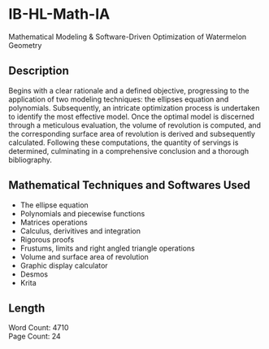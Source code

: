 # IB-HL-Math-IA
Mathematical Modeling &amp; Software-Driven Optimization of Watermelon Geometry

## Description
Begins with a clear rationale and a defined objective, progressing to the application of two modeling techniques: the ellipses equation and polynomials. Subsequently, an intricate optimization process is undertaken to identify the most effective model. Once the optimal model is discerned through a meticulous evaluation, the volume of revolution is computed, and the corresponding surface area of revolution is derived and subsequently calculated. Following these computations, the quantity of servings is determined, culminating in a comprehensive conclusion and a thorough bibliography.

## Mathematical Techniques and Softwares Used
+ The ellipse equation
+ Polynomials and piecewise functions
+ Matrices operations
+ Calculus, derivitives and integration
+ Rigorous proofs
+ Frustums, limits and right angled triangle operations
+ Volume and surface area of revolution
+ Graphic display calculator
+ Desmos
+ Krita

## Length
Word Count: 4710 \
Page Count: 24
